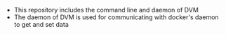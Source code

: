 * This repository includes the command line and daemon of DVM
* The daemon of DVM is used for communicating with docker's daemon to get and set data

